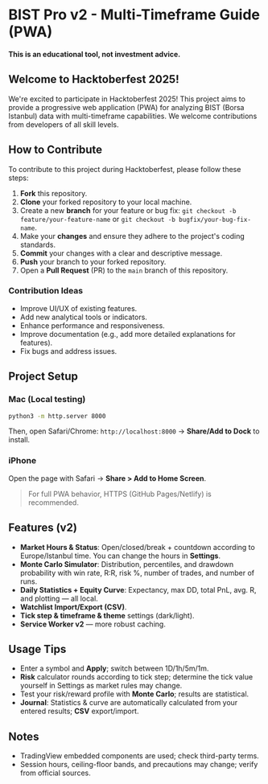 # BIST Pro v2 - Multi-Timeframe Guide (PWA)

**This is an educational tool, not investment advice.**

## Welcome to Hacktoberfest 2025!

We're excited to participate in Hacktoberfest 2025! This project aims to provide a progressive web application (PWA) for analyzing BIST (Borsa Istanbul) data with multi-timeframe capabilities. We welcome contributions from developers of all skill levels.

## How to Contribute

To contribute to this project during Hacktoberfest, please follow these steps:

1.  **Fork** this repository.
2.  **Clone** your forked repository to your local machine.
3.  Create a new **branch** for your feature or bug fix: `git checkout -b feature/your-feature-name` or `git checkout -b bugfix/your-bug-fix-name`.
4.  Make your **changes** and ensure they adhere to the project's coding standards.
5.  **Commit** your changes with a clear and descriptive message.
6.  **Push** your branch to your forked repository.
7.  Open a **Pull Request** (PR) to the `main` branch of this repository.

### Contribution Ideas

-   Improve UI/UX of existing features.
-   Add new analytical tools or indicators.
-   Enhance performance and responsiveness.
-   Improve documentation (e.g., add more detailed explanations for features).
-   Fix bugs and address issues.

## Project Setup

### Mac (Local testing)

```bash
python3 -m http.server 8000
```

Then, open Safari/Chrome: `http://localhost:8000` → **Share/Add to Dock** to install.

### iPhone

Open the page with Safari → **Share > Add to Home Screen**.

> For full PWA behavior, HTTPS (GitHub Pages/Netlify) is recommended.

## Features (v2)

-   **Market Hours & Status**: Open/closed/break + countdown according to Europe/Istanbul time. You can change the hours in **Settings**.
-   **Monte Carlo Simulator**: Distribution, percentiles, and drawdown probability with win rate, R:R, risk %, number of trades, and number of runs.
-   **Daily Statistics + Equity Curve**: Expectancy, max DD, total PnL, avg. R, and plotting — all local.
-   **Watchlist Import/Export (CSV)**.
-   **Tick step & timeframe & theme** settings (dark/light).
-   **Service Worker v2** — more robust caching.

## Usage Tips

-   Enter a symbol and **Apply**; switch between 1D/1h/5m/1m.
-   **Risk** calculator rounds according to tick step; determine the tick value yourself in Settings as market rules may change.
-   Test your risk/reward profile with **Monte Carlo**; results are statistical.
-   **Journal**: Statistics & curve are automatically calculated from your entered results; **CSV** export/import.

## Notes

-   TradingView embedded components are used; check third-party terms.
-   Session hours, ceiling-floor bands, and precautions may change; verify from official sources.
